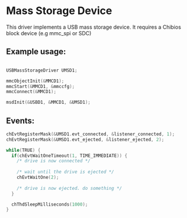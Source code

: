 Mass Storage Device
===================

This driver implements a USB mass storage device. It requires a Chibios block device (e.g mmc_spi or SDC)

Example usage:
--------------
```c

USBMassStorageDriver UMSD1;

mmcObjectInit(&MMCD1);
mmcStart(&MMCD1, &mmccfg);
mmcConnect(&MMCD1);

msdInit(&USBD1, &MMCD1, &UMSD1);
```

Events:
--------------
```c
chEvtRegisterMask(&UMSD1.evt_connected, &listener_connected, 1);
chEvtRegisterMask(&UMSD1.evt_ejected, &listener_ejected, 2);

while(TRUE) {
  if(chEvtWaitOneTimeout(1, TIME_IMMEDIATE)) {
    /* drive is now connected */
      
    /* wait until the drive is ejected */
    chEvtWaitOne(2);
      
    /* drive is now ejected. do something */
  }

  chThdSleepMilliseconds(1000);
}
```